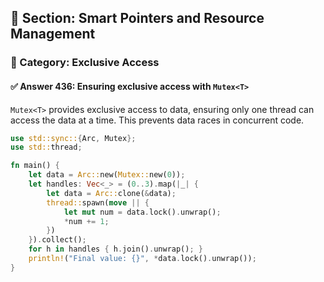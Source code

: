 ## 📘 Section: Smart Pointers and Resource Management  
### 🔹 Category: Exclusive Access  
#### ✅ Answer 436: Ensuring exclusive access with `Mutex<T>`

`Mutex<T>` provides exclusive access to data, ensuring only one thread can access the data at a time. This prevents data races in concurrent code.

```rust
use std::sync::{Arc, Mutex};
use std::thread;

fn main() {
    let data = Arc::new(Mutex::new(0));
    let handles: Vec<_> = (0..3).map(|_| {
        let data = Arc::clone(&data);
        thread::spawn(move || {
            let mut num = data.lock().unwrap();
            *num += 1;
        })
    }).collect();
    for h in handles { h.join().unwrap(); }
    println!("Final value: {}", *data.lock().unwrap());
}
```
